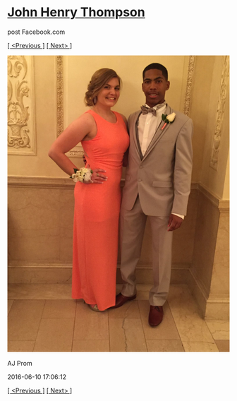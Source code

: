 # [John Henry Thompson](../README.md)
post Facebook.com

[[ <Previous ]](2016-06-10-11.md) [[ Next> ]](2016-06-10-13.md)

[![](../media/2016-06-10/AJ-Prom-10.jpg)](../README.md)

AJ Prom

2016-06-10 17:06:12

[[ <Previous ]](2016-06-10-11.md) [[ Next> ]](2016-06-10-13.md)